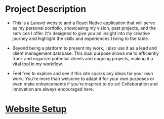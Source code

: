 # Project Description

- This is a Laravel website and a React Native application that will serve as my personal portfolio, showcasing my vision, past projects, and the services I offer. It's designed to give you an insight into my creative journey and highlight the skills and experiences I bring to the table.

- Beyond being a platform to present my work, I also use it as a lead and client management database. This dual purpose allows me to efficiently track and organize potential clients and ongoing projects, making it a vital tool in my workflow.

- Feel free to explore and see if this site sparks any ideas for your own work. You're more than welcome to adapt it for your own purposes or even make enhancements if you're inspired to do so! Collaboration and innovation are always encouraged here.

# [Website Setup](documentation/setup.md)